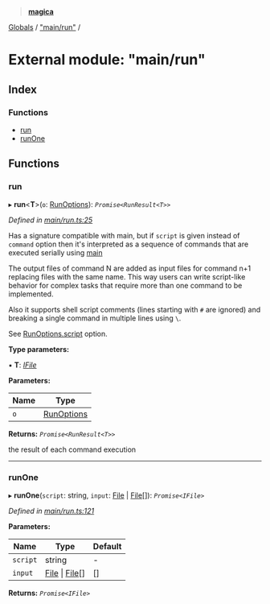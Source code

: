 > **[magica](../README.md)**

[Globals](../README.md) / ["main/run"](_main_run_.md) /

# External module: "main/run"

## Index

### Functions

* [run](_main_run_.md#run)
* [runOne](_main_run_.md#runone)

## Functions

###  run

▸ **run**<**T**>(`o`: [RunOptions](../interfaces/_types_.runoptions.md)): *`Promise<RunResult<T>>`*

*Defined in [main/run.ts:25](https://github.com/cancerberoSgx/magica/blob/6686cf2/src/main/run.ts#L25)*

Has a signature compatible with main, but if `script` is given instead of `command` option then it's
interpreted as a sequence of commands that are executed serially using [main](../interfaces/_imagemagick_magickloaded_.main.md#main)

The output files of command N are added as input files for command n+1 replacing files with the same name.
This way users can write script-like behavior for complex tasks that require more than one command to be
implemented.

Also it supports shell script comments (lines starting with `#` are ignored) and breaking a single command
in multiple lines using `\`.

See [RunOptions.script](../interfaces/_types_.runoptions.md#optional-script) option.

**Type parameters:**

▪ **T**: *[IFile](../interfaces/_types_.ifile.md)*

**Parameters:**

Name | Type |
------ | ------ |
`o` | [RunOptions](../interfaces/_types_.runoptions.md) |

**Returns:** *`Promise<RunResult<T>>`*

the result of each command execution

___

###  runOne

▸ **runOne**(`script`: string, `input`: [File](../classes/_file_file_.file.md) | [File](../classes/_file_file_.file.md)[]): *`Promise<IFile>`*

*Defined in [main/run.ts:121](https://github.com/cancerberoSgx/magica/blob/6686cf2/src/main/run.ts#L121)*

**Parameters:**

Name | Type | Default |
------ | ------ | ------ |
`script` | string | - |
`input` | [File](../classes/_file_file_.file.md) \| [File](../classes/_file_file_.file.md)[] |  [] |

**Returns:** *`Promise<IFile>`*